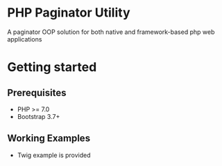PHP Paginator Utility
=====================

A paginator OOP solution for both native and framework-based php web applications

Getting started
===============
Prerequisites
-------------
* PHP >= 7.0
* Bootstrap 3.7+

Working Examples
----------------
* Twig example is provided
